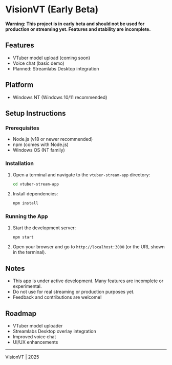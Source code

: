 # VisionVT (Early Beta)

**Warning: This project is in early beta and should not be used for production or streaming yet. Features and stability are incomplete.**

## Features
- VTuber model upload (coming soon)
- Voice chat (basic demo)
- Planned: Streamlabs Desktop integration

## Platform
- Windows NT (Windows 10/11 recommended)

## Setup Instructions

### Prerequisites
- Node.js (v18 or newer recommended)
- npm (comes with Node.js)
- Windows OS (NT family)

### Installation
1. Open a terminal and navigate to the `vtuber-stream-app` directory:
   ```sh
   cd vtuber-stream-app
   ```
2. Install dependencies:
   ```sh
   npm install
   ```

### Running the App
1. Start the development server:
   ```sh
   npm start
   ```
2. Open your browser and go to `http://localhost:3000` (or the URL shown in the terminal).

## Notes
- This app is under active development. Many features are incomplete or experimental.
- Do not use for real streaming or production purposes yet.
- Feedback and contributions are welcome!

## Roadmap
- VTuber model uploader
- Streamlabs Desktop overlay integration
- Improved voice chat
- UI/UX enhancements

---
VisionVT | 2025